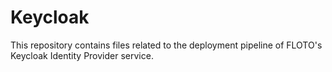 # Keycloak

This repository contains files related to the deployment pipeline of 
FLOTO's Keycloak Identity Provider service.